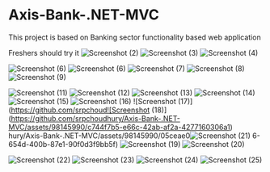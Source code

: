 # Axis-Bank-.NET-MVC

This project is based on Banking sector functionality based web application

Freshers should try it
![Screenshot (2)](https://github.com/srpchoudhury/Axis-Bank-.NET-MVC/assets/98145990/3eb6d2ff-197f-4320-bc2d-b799ecce66bf)
![Screenshot (3)](https://github.com/srpchoudhury/Axis-Bank-.NET-MVC/assets/98145990/589128be-a086-40af-b1e1-93c2c01e4388)
![Screenshot (4)](https://github.com/srpchoudhury/Axis-Bank-.NET-MVC/assets/98145990/9233f81e-7d15-47d9-b802-84120fd0e2ac)

![Screenshot (6)](https://github.com/srpchoudhury/Axis-Bank-.NET-MVC/assets/98145990/8c5f6a32-1483-43f9-afde-d3be79454ff6)
![Screenshot (6)](https://github.com/srpchoudhury/Axis-Bank-.NET-MVC/assets/98145990/da00c120-8ed4-4e01-b15b-ebffcefa5520)
![Screenshot (7)](https://github.com/srpchoudhury/Axis-Bank-.NET-MVC/assets/98145990/9b883a68-85b4-4733-80fd-768a2b874395)
![Screenshot (8)](https://github.com/srpchoudhury/Axis-Bank-.NET-MVC/assets/98145990/9f2dbede-ad5c-47e1-b553-89c68a25aca6)
![Screenshot (9)](https://github.com/srpchoudhury/Axis-Bank-.NET-MVC/assets/98145990/a6cdcda1-d3c2-4402-b759-7fc77adb0e89)

![Screenshot (11)](https://github.com/srpchoudhury/Axis-Bank-.NET-MVC/assets/98145990/634c85a4-be8c-4ee3-a861-dd5cefdbac94)
![Screenshot (12)](https://github.com/srpchoudhury/Axis-Bank-.NET-MVC/assets/98145990/ae280498-4473-417b-b246-9fe6dc564c20)
![Screenshot (13)](https://github.com/srpchoudhury/Axis-Bank-.NET-MVC/assets/98145990/b7b2e01e-fae2-4a5d-a009-3d59e4ab78be)
![Screenshot (14)](https://github.com/srpchoudhury/Axis-Bank-.NET-MVC/assets/98145990/300cf7ac-6245-405e-916b-1e68d78d79ec)
![Screenshot (15)](https://github.com/srpchoudhury/Axis-Bank-.NET-MVC/assets/98145990/c085498f-ae1e-4823-8864-2b3c5d636cd7)
![Screenshot (16)](https://github.com/srpchoudhury/Axis-Bank-.NET-MVC/assets/98145990/bed2e585-3a59-495e-a14b-b3d5ab2e7267)
![Screenshot (17)](https://github.com/srpchoud![Screenshot (18)](https://github.com/srpchoudhury/Axis-Bank-.NET-MVC/assets/98145990/c744f7b5-e66c-42ab-af2a-4277160306a1)
hury/Axis-Bank-.NET-MVC/assets/98145990/05ceae0![Screenshot (21)](https://github.com/srpchoudhury/Axis-Bank-.NET-MVC/assets/98145990/18dd28fb-4762-4b3a-b77e-542051f275e9)
6-654d-400b-87e1-90f0d3f9bb5f)
![Screenshot (19)](https://github.com/srpchoudhury/Axis-Bank-.NET-MVC/assets/98145990/660b8cca-b37a-41fd-96d0-6dac148beeaa)
![Screenshot (20)](https://github.com/srpchoudhury/Axis-Bank-.NET-MVC/assets/98145990/44f4b6c7-61ab-4438-8201-ef46ba1ab3c3)

![Screenshot (22)](https://github.com/srpchoudhury/Axis-Bank-.NET-MVC/assets/98145990/82cbccc3-cdc9-4b99-afbe-c5c5efb25075)
![Screenshot (23)](https://github.com/srpchoudhury/Axis-Bank-.NET-MVC/assets/98145990/f51c1b90-c90d-4537-ad39-6cd610bc7bcd)
![Screenshot (24)](https://github.com/srpchoudhury/Axis-Bank-.NET-MVC/assets/98145990/6c85cca6-da76-42df-be41-e6aaaa21ec7e)
![Screenshot (25)](https://github.com/srpchoudhury/Axis-Bank-.NET-MVC/assets/98145990/b99ab167-b419-437e-bf62-0faa31724e7f)
